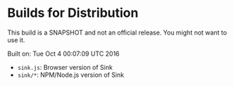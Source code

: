 # Builds for Distribution

This build is a SNAPSHOT and not an official release.  You might not want to use it.

Built on: Tue Oct  4 00:07:09 UTC 2016

* `sink.js`: Browser version of Sink
* `sink/*`: NPM/Node.js version of Sink
